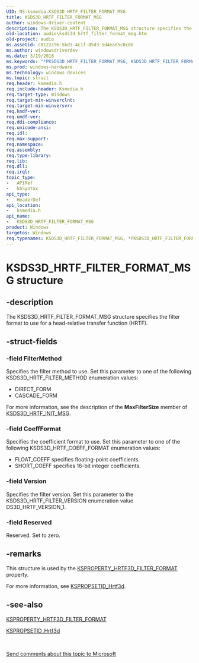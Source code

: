 ```yaml
---
UID: NS:ksmedia.KSDS3D_HRTF_FILTER_FORMAT_MSG
title: KSDS3D_HRTF_FILTER_FORMAT_MSG
author: windows-driver-content
description: The KSDS3D_HRTF_FILTER_FORMAT_MSG structure specifies the filter format to use for a head-relative transfer function (HRTF).
old-location: audio\ksds3d_hrtf_filter_format_msg.htm
old-project: audio
ms.assetid: c0122c96-5bd3-4c1f-85d3-5d4ead5c0c86
ms.author: windowsdriverdev
ms.date: 3/19/2018
ms.keywords: "*PKSDS3D_HRTF_FILTER_FORMAT_MSG, KSDS3D_HRTF_FILTER_FORMAT_MSG, KSDS3D_HRTF_FILTER_FORMAT_MSG structure [Audio Devices], PKSDS3D_HRTF_FILTER_FORMAT_MSG, PKSDS3D_HRTF_FILTER_FORMAT_MSG structure pointer [Audio Devices], aud-prop_5ad5b67d-5302-44e1-b4e0-16d66334f57b.xml, audio.ksds3d_hrtf_filter_format_msg, ksmedia/KSDS3D_HRTF_FILTER_FORMAT_MSG, ksmedia/PKSDS3D_HRTF_FILTER_FORMAT_MSG"
ms.prod: windows-hardware
ms.technology: windows-devices
ms.topic: struct
req.header: ksmedia.h
req.include-header: Ksmedia.h
req.target-type: Windows
req.target-min-winverclnt: 
req.target-min-winversvr: 
req.kmdf-ver: 
req.umdf-ver: 
req.ddi-compliance: 
req.unicode-ansi: 
req.idl: 
req.max-support: 
req.namespace: 
req.assembly: 
req.type-library: 
req.lib: 
req.dll: 
req.irql: 
topic_type:
-	APIRef
-	kbSyntax
api_type:
-	HeaderDef
api_location:
-	ksmedia.h
api_name:
-	KSDS3D_HRTF_FILTER_FORMAT_MSG
product: Windows
targetos: Windows
req.typenames: KSDS3D_HRTF_FILTER_FORMAT_MSG, *PKSDS3D_HRTF_FILTER_FORMAT_MSG
---
```


# KSDS3D_HRTF_FILTER_FORMAT_MSG structure


## -description


The KSDS3D_HRTF_FILTER_FORMAT_MSG structure specifies the filter format to use for a head-relative transfer function (HRTF).


## -struct-fields




### -field FilterMethod

Specifies the filter method to use. Set this parameter to one of the following KSDS3D_HRTF_FILTER_METHOD enumeration values:

<ul>
<li>
DIRECT_FORM

</li>
<li>
CASCADE_FORM

</li>
</ul>
For more information, see the description of the <b>MaxFilterSize</b> member of <a href="https://msdn.microsoft.com/library/windows/hardware/ff537106">KSDS3D_HRTF_INIT_MSG</a>.


### -field CoeffFormat

Specifies the coefficient format to use. Set this parameter to one of the following KSDS3D_HRTF_COEFF_FORMAT enumeration values:

<ul>
<li>
FLOAT_COEFF specifies floating-point coefficients.

</li>
<li>
SHORT_COEFF specifies 16-bit integer coefficients.

</li>
</ul>

### -field Version

Specifies the filter version. Set this parameter to the KSDS3D_HRTF_FILTER_VERSION enumeration value DS3D_HRTF_VERSION_1.


### -field Reserved

Reserved. Set to zero.


## -remarks



This structure is used by the <a href="https://msdn.microsoft.com/library/windows/hardware/ff537353">KSPROPERTY_HRTF3D_FILTER_FORMAT</a> property.

For more information, see <a href="https://msdn.microsoft.com/library/windows/hardware/ff537482">KSPROPSETID_Hrtf3d</a>.




## -see-also




<a href="https://msdn.microsoft.com/library/windows/hardware/ff537353">KSPROPERTY_HRTF3D_FILTER_FORMAT</a>



<a href="https://msdn.microsoft.com/library/windows/hardware/ff537482">KSPROPSETID_Hrtf3d</a>
 

 

<a href="mailto:wsddocfb@microsoft.com?subject=Documentation%20feedback [audio\audio]:%20KSDS3D_HRTF_FILTER_FORMAT_MSG structure%20 RELEASE:%20(3/19/2018)&amp;body=%0A%0APRIVACY STATEMENT%0A%0AWe use your feedback to improve the documentation. We don't use your email address for any other purpose, and we'll remove your email address from our system after the issue that you're reporting is fixed. While we're working to fix this issue, we might send you an email message to ask for more info. Later, we might also send you an email message to let you know that we've addressed your feedback.%0A%0AFor more info about Microsoft's privacy policy, see http://privacy.microsoft.com/en-us/default.aspx." title="Send comments about this topic to Microsoft">Send comments about this topic to Microsoft</a>

